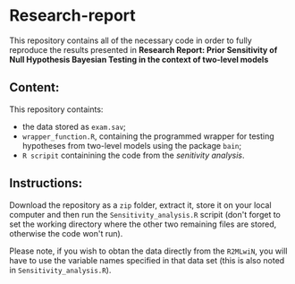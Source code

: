 # Research-report
 
This repository contains all of the necessary code in order to fully reproduce the results presented in **Research Report: Prior Sensitivity of Null Hypothesis Bayesian Testing in the context of two-level models**

## Content:
This repository containts: 
 - the data stored as  `exam.sav`; 
 - `wrapper_function.R`, containing the programmed wrapper for testing hypotheses from two-level models using the package `bain`;
 - `R scripit` containining the code from the *senitivity analysis*.

## Instructions:
Download the repository as a `zip` folder, extract it, store it on your local computer and then run the `Sensitivity_analysis.R` scripit (don't forget to set the working directory where the other two remaining files are stored, otherwise the code won't run).


Please note, if you wish to obtan the data directly from the `R2MLwiN`, you will have to use the variable names specified in that data set (this is also noted in `Sensitivity_analysis.R`).
